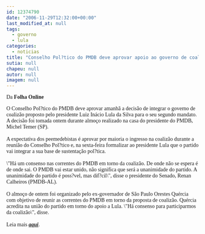 ```yaml
---
id: 12374790
date: "2006-11-29T12:32:00+00:00"
last_modified_at: null
tags:
  - governo
  - lula
categories:
  - noticias
title: "Conselho Pol?tico do PMDB deve aprovar apoio ao governo de coalizão de Lula"
sutia: null
chapeu: null
autor: null
imagem: null
---
```

<p><P><FONT face=\"Times New Roman\"><FONT face=Verdana>Da <B>Folha Online</P></B></FONT></p>
<p><P><FONT face=Verdana>O Conselho Pol?tico do PMDB deve aprovar amanhã a decisão de integrar o governo de coalizão proposto pelo presidente Luiz Inácio Lula da Silva para o seu segundo mandato. A decisão foi tomada ontem durante almoço realizado na casa do presidente do PMDB, Michel Temer (SP).<BR><BR>A expectativa dos peemedebistas é aprovar por maioria o ingresso na coalizão durante a reunião do Conselho Pol?tico e, na sexta-feira formalizar ao presidente Lula que o partido vai integrar a sua base de sustentação pol?tica.<BR><BR>\"Há um consenso nas correntes do PMDB em torno da coalizão. De onde não se espera é de onde sai. O PMDB vai estar unido, não significa que será a unanimidade do partido. A unanimidade do partido é poss?vel, mas dif?cil\", disse o presidente do Senado, Renan Calheiros (PMDB-AL).<BR><BR>O almoço de ontem foi organizado pelo ex-governador de São Paulo Orestes Quércia com objetivo de reunir as correntes do PMDB em torno da proposta de coalizão. Quércia acredita na união do partido em torno do apoio a Lula. \"Há consenso para participarmos da coalizão\", disse.<BR><BR>Leia mais <STRONG><EM><A href=\"https://www1.folha.uol.com.br/folha/brasil/ult96u87218.shtml\" target=_blank>aqui</A></EM></STRONG>.</FONT></P></FONT> </p>
